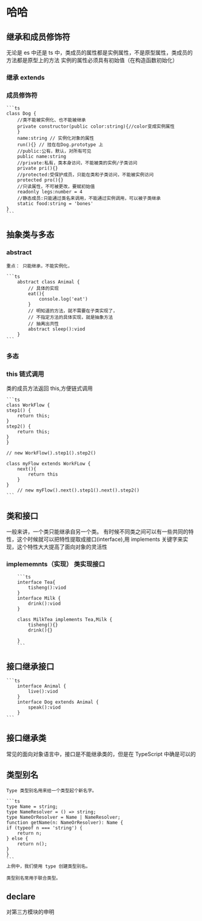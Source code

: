 <!--
 * @Author: kian
 * @Date: 2021-07-18 23:43:04
 * @LastEditors: kian
 * @LastEditTime: 2021-10-07 08:50:29
 * @Description:
-->

# 哈哈

## 继承和成员修饰符

无论是 es 中还是 ts 中，类成员的属性都是实例属性，不是原型属性，类成员的方法都是原型上的方法
实例的属性必须具有初始值（在构造函数初始化）

### 继承 extends

### 成员修饰符

    ```ts
    class Dog {
        //类不能被实例化、也不能被继承
        private constructor(public color:string){//color变成实例属性
        }
        name:string // 实例化对象的属性
        run(){} // 挂在在Dog.prototype 上
        //public:公有，默认，对所有可见
        public name:string
        //private:私有，类本身访问，不能被类的实例/子类访问
        private pri(){}
        //protected:受保护成员，只能在类和子类访问，不能被实例访问
        protected pro(){}
        //只读属性，不可被更改，要赋初始值
        readonly legs:number = 4
        //静态成员:只能通过类名来调用，不能通过实例调用，可以被子类继承
        static food:string = 'bones'
    }
    ```

## 抽象类与多态

### abstract

    重点： 只能继承，不能实例化，

    ```ts
        abstract class Animal {
            // 具体的实现
            eat(){
                console.log('eat')
            }
            // 明知道的方法，就不需要在子类实现了，
            // 不指定方法的具体实现，就是抽象方法
            // 抽离出共性
            abstract sleep():viod
        }
    ```

### 多态

### this 链式调用

类的成员方法返回 this,方便链式调用

    ```ts
    class WorkFlow {
    step1() {
        return this;
    }
    step2() {
        return this;
    }
    }

    // new WorkFlow().step1().step2()

    class myFlow extends WorkFLow {
        next(){
            return this
        }
    }
        // new myFlow().next().step1().next().step2()
    ```

## 类和接口

一般来讲，一个类只能继承自另一个类。
有时候不同类之间可以有一些共同的特性，这个时候就可以把特性提取成接口(interface),用 implements 关键字来实现，这个特性大大提高了面向对象的灵活性

### implememnts（实现） 类实现接口

        ```ts
        interface Tea{
            tisheng():viod
        }
        interface Milk {
            drink():viod
        }

        class MilkTea implements Tea,Milk {
            tisheng(){}
            drink(){}

        }
        ```

## 接口继承接口

    ```ts
        interface Animal {
            live():viod
        }
        interface Dog extends Animal {
            speak():viod
        }
    ```

## 接口继承类

常见的面向对象语言中，接口是不能继承类的，但是在 TypeScript 中确是可以的

## 类型别名

    Type 类型别名用来给一个类型起个新名字。

    ```ts
    type Name = string;
    type NameResolver = () => string;
    type NameOrResolver = Name | NameResolver;
    function getName(n: NameOrResolver): Name {
    if (typeof n === 'string') {
        return n;
    } else {
        return n();
    }
    }
    ```
    上例中，我们使用 type 创建类型别名。

    类型别名常用于联合类型。

## declare

对第三方模块的申明
